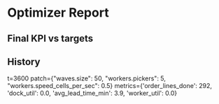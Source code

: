 # Optimizer Report

## Final KPI vs targets

## History
t=3600 patch={"waves.size": 50, "workers.pickers": 5, "workers.speed_cells_per_sec": 0.5} metrics={'order_lines_done': 292, 'dock_util': 0.0, 'avg_lead_time_min': 3.9, 'worker_util': 0.0}
